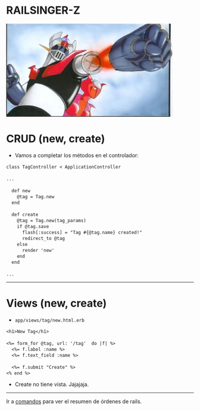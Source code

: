 
# RAILSINGER-Z

![](images/super-brazo.png)

# CRUD (new, create)

* Vamos a completar los métodos en el controlador:
```
class TagController < ApplicationController

...

  def new
    @tag = Tag.new
  end

  def create
    @tag = Tag.new(tag_params)
    if @tag.save
      flash[:success] = "Tag #{@tag.name} created!"
      redirect_to @tag
    else
      render 'new'
    end
  end

...

```

---

# Views (new, create)

* `app/views/tag/new.html.erb`
```
<h1>New Tag</h1>

<%= form_for @tag, url: '/tag'  do |f| %>
  <%= f.label :name %>
  <%= f.text_field :name %>

  <%= f.submit "Create" %>
<% end %>

```
* Create no tiene vista. Jajajaja.

---

Ir a [comandos](99-commands.md) para ver el resumen de órdenes de rails.
